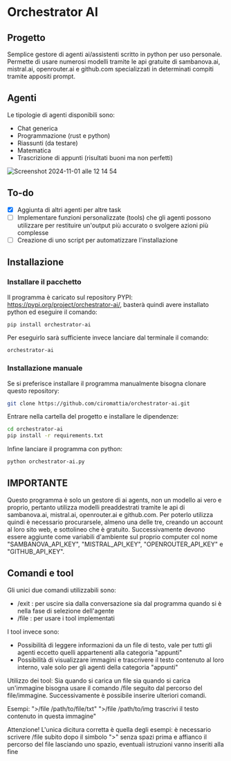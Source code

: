 # Orchestrator AI
## Progetto
Semplice gestore di agenti ai/assistenti scritto in python per uso personale. Permette di usare numerosi modelli tramite le api gratuite di sambanova.ai, mistral.ai, openrouter.ai e github.com specializzati in determinati compiti tramite appositi prompt.
## Agenti
Le tipologie di agenti disponibili sono:
- Chat generica
- Programmazione (rust e python)
- Riassunti (da testare)
- Matematica
- Trascrizione di appunti (risultati buoni ma non perfetti)

![Screenshot 2024-11-01 alle 12 14 54](https://github.com/user-attachments/assets/3694ec69-ac1f-4183-85a7-034f9f652f2f)
## To-do
- [X] Aggiunta di altri agenti per altre task
- [ ] Implementare funzioni personalizzate (tools) che gli agenti possono utilizzare per restituire un'output più accurato o svolgere azioni più complesse
- [ ] Creazione di uno script per automatizzare l'installazione
## Installazione
### Installare il pacchetto
Il programma è caricato sul repository PYPI: https://pypi.org/project/orchestrator-ai/, basterà quindi avere installato python ed eseguire il comando:
```bash
pip install orchestrator-ai
```
Per eseguirlo sarà sufficiente invece lanciare dal terminale il comando:
```bash
orchestrator-ai
```
### Installazione manuale
Se si preferisce installare il programma manualmente bisogna clonare questo repository:
```bash
git clone https://github.com/ciromattia/orchestrator-ai.git
```
Entrare nella cartella del progetto e installare le dipendenze:
```bash
cd orchestrator-ai
pip install -r requirements.txt
```
Infine lanciare il programma con python:
```bash
python orchestrator-ai.py
```
## IMPORTANTE
Questo programma è solo un gestore di ai agents, non un modello ai vero e proprio, pertanto utilizza modelli preaddestrati tramite le api di sambanova.ai, mistral.ai, openrouter.ai e github.com. Per poterlo utilizza quindi è necessario procurarsele, almeno una delle tre, creando un account al loro sito web, e sottolineo che è gratuito. Successivamente devono essere aggiunte come variabili d'ambiente sul proprio computer col nome "SAMBANOVA_API_KEY", "MISTRAL_API_KEY", "OPENROUTER_API_KEY" e "GITHUB_API_KEY".
## Comandi e tool
Gli unici due comandi utilizzabili sono:
- /exit : per uscire sia dalla conversazione sia dal programma quando si è nella fase di selezione dell'agente
- /file : per usare i tool implementati

I tool invece sono:
- Possibilità di leggere informazioni da un file di testo, vale per tutti gli agenti eccetto quelli appartenenti alla categoria "appunti"
- Possibilità di visualizzare immagini e trascrivere il testo contenuto al loro interno, vale solo per gli agenti della categoria "appunti"

Utilizzo dei tool:
Sia quando si carica un file sia quando si carica un'immagine bisogna usare il comando /file seguito dal percorso del file/immagine. Successivamente è possibile inserire ulteriori comandi.

Esempi:
">/file /path/to/file/txt"
">/file /path/to/img trascrivi il testo contenuto in questa immagine"


Attenzione!
L'unica dicitura corretta è quella degli esempi: è necessario scrivere /file subito dopo il simbolo ">" senza spazi prima e affianco il percorso del file lasciando uno spazio, eventuali istruzioni vanno inseriti alla fine
